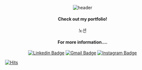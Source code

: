 <!-- 

Here are some ideas to get you started:

- 🔭 I’m currently working on ...
- 🌱 I’m currently learning ...
- 👯 I’m looking to collaborate on ...
- 🤔 I’m looking for help with ...
- 💬 Ask me about ...
- 📫 How to reach me: ...
- 😄 Pronouns: ...
- ⚡ Fun fact: 내 잔디들은 아직 심어지지 않고 있다...
- ⚡ Fun fact: 여기는 왜 잔디가 심기는거지?!? -->


<div align=center>

![header](https://capsule-render.vercel.app/api?type=waving&color=gradient&height=300&section=header&text=Leena's%20Github&fontSize=80)




#### Check out my portfolio!
 노션 

#### For more information....
[![Linkedin Badge](https://img.shields.io/badge/-LinkedIn-blue?style=flat-square&logo=Linkedin&logoColor=white&link=https://www.linkedin.com/in/leena-koh-a77002191/)](https://www.linkedin.com/in/leena-koh-a77002191/) 
[![Gmail Badge](https://img.shields.io/badge/Gmail-d14836?style=flat-square&logo=Gmail&logoColor=white&link=mailto:leenagohk@gmail.com)](mailto:leenagohk@gmail.com) 
[![Instagram Badge](https://img.shields.io/badge/-Instagram-dd2a7b?style=flat-square&logo=instagram&logoColor=white&link=https://www.instagram.com/leena_loves_palmtrees/?hl=en)](https://www.instagram.com/leena_loves_palmtrees/?hl=en) 


</div>


[![Hits](https://hits.seeyoufarm.com/api/count/incr/badge.svg?url=https%3A%2F%2Fgithub.com%2Fblooming-daisy&count_bg=%230C0C0C&title_bg=%23EE9E9B&icon=&icon_color=%23E7E7E7&title=Counts%F0%9F%92%96&edge_flat=false)](https://hits.seeyoufarm.com)



<!---
Leena-GO/Leena-GO is a ✨ special ✨ repository because its `README.md` (this file) appears on your GitHub profile.
You can click the Preview link to take a look at your changes.
--->
